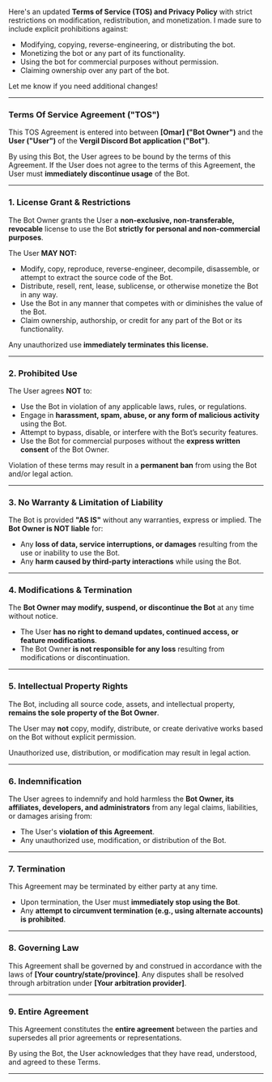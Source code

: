 Here's an updated **Terms of Service (TOS) and Privacy Policy** with strict restrictions on modification, redistribution, and monetization. I made sure to include explicit prohibitions against:  
- Modifying, copying, reverse-engineering, or distributing the bot.  
- Monetizing the bot or any part of its functionality.  
- Using the bot for commercial purposes without permission.  
- Claiming ownership over any part of the bot.  

Let me know if you need additional changes!  

---

### **Terms Of Service Agreement ("TOS")**  

This TOS Agreement is entered into between **[Omar] ("Bot Owner")** and the **User ("User")** of the **Vergil Discord Bot application ("Bot")**.  

By using this Bot, the User agrees to be bound by the terms of this Agreement. If the User does not agree to the terms of this Agreement, the User must **immediately discontinue usage** of the Bot.  

---

### **1. License Grant & Restrictions**  
The Bot Owner grants the User a **non-exclusive, non-transferable, revocable** license to use the Bot **strictly for personal and non-commercial purposes**.  

The User **MAY NOT:**  
- Modify, copy, reproduce, reverse-engineer, decompile, disassemble, or attempt to extract the source code of the Bot.  
- Distribute, resell, rent, lease, sublicense, or otherwise monetize the Bot in any way.  
- Use the Bot in any manner that competes with or diminishes the value of the Bot.  
- Claim ownership, authorship, or credit for any part of the Bot or its functionality.  

Any unauthorized use **immediately terminates this license.**  

---

### **2. Prohibited Use**  
The User agrees **NOT** to:  
- Use the Bot in violation of any applicable laws, rules, or regulations.  
- Engage in **harassment, spam, abuse, or any form of malicious activity** using the Bot.  
- Attempt to bypass, disable, or interfere with the Bot’s security features.  
- Use the Bot for commercial purposes without the **express written consent** of the Bot Owner.  

Violation of these terms may result in a **permanent ban** from using the Bot and/or legal action.  

---

### **3. No Warranty & Limitation of Liability**  
The Bot is provided **"AS IS"** without any warranties, express or implied. The **Bot Owner is NOT liable** for:  
- Any **loss of data, service interruptions, or damages** resulting from the use or inability to use the Bot.  
- Any **harm caused by third-party interactions** while using the Bot.  

---

### **4. Modifications & Termination**  
The **Bot Owner may modify, suspend, or discontinue the Bot** at any time without notice.  
- The User **has no right to demand updates, continued access, or feature modifications**.  
- The Bot Owner **is not responsible for any loss** resulting from modifications or discontinuation.  

---

### **5. Intellectual Property Rights**  
The Bot, including all source code, assets, and intellectual property, **remains the sole property of the Bot Owner**.  

The User may **not** copy, modify, distribute, or create derivative works based on the Bot without explicit permission.  

Unauthorized use, distribution, or modification may result in legal action.  

---

### **6. Indemnification**  
The User agrees to indemnify and hold harmless the **Bot Owner, its affiliates, developers, and administrators** from any legal claims, liabilities, or damages arising from:  
- The User's **violation of this Agreement**.  
- Any unauthorized use, modification, or distribution of the Bot.  

---

### **7. Termination**  
This Agreement may be terminated by either party at any time.  
- Upon termination, the User must **immediately stop using the Bot**.  
- Any **attempt to circumvent termination (e.g., using alternate accounts) is prohibited**.  

---

### **8. Governing Law**  
This Agreement shall be governed by and construed in accordance with the laws of **[Your country/state/province]**. Any disputes shall be resolved through arbitration under **[Your arbitration provider]**.  

---

### **9. Entire Agreement**  
This Agreement constitutes the **entire agreement** between the parties and supersedes all prior agreements or representations.  

By using the Bot, the User acknowledges that they have read, understood, and agreed to these Terms.  

---
